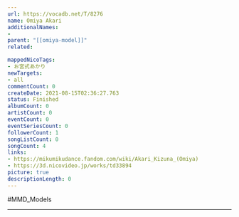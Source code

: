 ```yaml
---
url: https://vocadb.net/T/8276
name: Omiya Akari
additionalNames: 
- 
parent: "[[omiya-model]]"
related:

mappedNicoTags:
- お宮式あかり
newTargets:
- all
commentCount: 0
createDate: 2021-08-15T02:36:27.763
status: Finished
albumCount: 0
artistCount: 0
eventCount: 0
eventSeriesCount: 0
followerCount: 1
songListCount: 0
songCount: 4
links: 
- https://mikumikudance.fandom.com/wiki/Akari_Kizuna_(Omiya)
- https://3d.nicovideo.jp/works/td33894
picture: true
descriptionLength: 0
---
```


#MMD_Models



---


